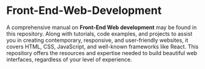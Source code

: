 # Front-End-Web-Development
A comprehensive manual on **Front-End Web development** may be found in this repository.  Along with tutorials, code examples, and projects to assist you in creating contemporary, responsive, and user-friendly websites, it covers HTML, CSS, JavaScript, and well-known frameworks like React.  This repository offers the resources and expertise needed to build beautiful web interfaces, regardless of your level of experience.
